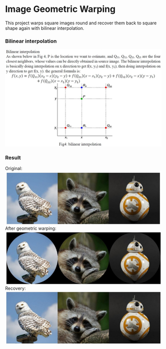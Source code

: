 # Image Geometric Warping
 
This project warps square images round and recover them back to square shape again with bilinear interpolation.

### Bilinear interpolation

![image](./images/bilinear.jpg)

### Result

Original:
![image](./images/original.jpg)
After geometric warping:
![image](./images/warpping.jpg)
Recovery:
![image](./images/recovering.jpg)